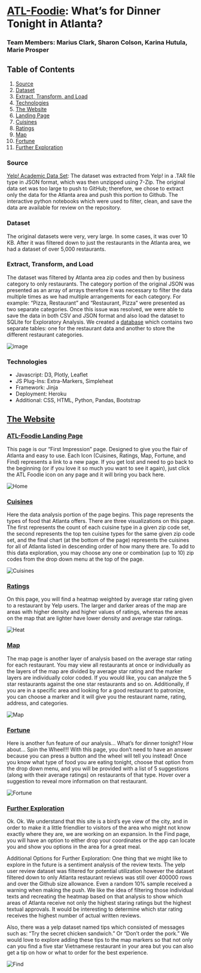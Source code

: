 # [ATL-Foodie](https://atl-foodie-page.herokuapp.com): What’s for Dinner Tonight in Atlanta?

### Team Members: Marius Clark, Sharon Colson, Karina Hutula, Marie Prosper

## Table of Contents
1. [Source](#source)
2. [Dataset](#data)
3. [Extract, Transform, and Load](#etl)
4. [Technologies](#tech)
5. [The Website](#site)
6. [Landing Page](#home)
7. [Cuisines](#cuisines)
8. [Ratings](#ratings)
9. [Map](#map)
10. [Fortune](#fortune)
11. [Further Exploration](#future)

<a name="source"></a>
### Source
[Yelp! Academic Data Set](https://www.yelp.com/dataset): The dataset was extracted from Yelp! in a .TAR file type in JSON format, which was then unzipped using 7-Zip. The original data set was too large to push to GitHub; therefore, we chose to extract only the data for the Atlanta area and push this portion to Github. The interactive python notebooks which were used to filter, clean, and save the data are available for review on the repository. 

<a name="data"></a>
### Dataset
The original datasets were very, very large. In some cases, it was over 10 KB. After it was filtered down to just the restaurants in the Atlanta area, we had a dataset of over 5,000 restaurants.

<a name="etl"></a>
### Extract, Transform, and Load
The dataset was filtered by Atlanta area zip codes and then by business category to only restaurants. The category portion of the original JSON was presented as an array of arrays therefore it was necessary to filter the data multiple times as we had multiple arrangements for each category. For example: “Pizza, Restaurant” and “Restaurant, Pizza” were presented as two separate categories. Once this issue was resolved, we were able to save the data in both CSV and JSON format and also load the dataset to SQLite for Exploratory Analysis. We created a [database](static/Resources/ipynb/db.sqlite) which contains two separate tables: one for the restaurant data and another to store the different restaurant categories.

![image](https://user-images.githubusercontent.com/83737584/136633371-5f87bfea-ff19-4036-ba5a-9bf952a8015c.png)

<a name="tech"></a>
### Technologies
* Javascript: D3, Plotly, Leaflet
* JS Plug-Ins: Extra-Markers, Simpleheat
* Framework: Jinja
* Deployment: Heroku
* Additional: CSS, HTML, Python, Pandas, Bootstrap

<a name="site"></a>
## [The Website](https://atl-foodie-page.herokuapp.com)

<a name="home"></a>
### [ATL-Foodie Landing Page](https://atl-foodie-page.herokuapp.com)
This page is our “First Impression” page. Designed to give you the flair of Atlanta and easy to use. Each Icon (Cuisines, Ratings, Map, Fortune, and Find) represents a link to a new page. If you get lost and need to go back to the beginning (or if you love it so much you want to see it again), just click the ATL Foodie icon on any page and it will bring you back here. 

![Home](images/home.png)

<a name="cuisines"></a>
### [Cuisines](https://atl-foodie-page.herokuapp.com/cuisines)
Here the data analysis portion of the page begins. This page represents the types of food that Atlanta offers. There are three visualizations on this page. The first represents the count of each cuisine type in a given zip code set, the second represents the top ten cuisine types for the same given zip code set, and the final chart (at the bottom of the page) represents the cuisines for all of Atlanta listed in descending order of how many there are. To add to this data exploration, you may choose any one or combination (up to 10) zip codes from the drop down menu at the top of the page. 

![Cuisines](images/cuisines.png)

<a name="ratings"></a>
### [Ratings](https://atl-foodie-page.herokuapp.com/ratings)
On this page, you will find a heatmap weighted by average star rating given to a restaurant by Yelp users. The larger and darker areas of the map are areas with higher density and higher values of ratings, whereas the areas on the map that are lighter have lower density and average star ratings. 

![Heat](images/heat.png)

<a name="map"></a>
### [Map](https://atl-foodie-page.herokuapp.com/map)
The map page is another layer of analysis based on the average star rating for each restaurant. You may view all restaurants at once or individually as the layers of the map are divided by average star rating and the marker layers are individually color coded. If you would like, you can analyze the 5 star restaurants against the one star restaurants and so on. Additionally, if you are in a specific area and looking for a good restaurant to patronize, you can choose a marker and it will give you the restaurant name, rating, address, and categories.

![Map](images/map.png)

<a name="fortune"></a>
### [Fortune](https://atl-foodie-page.herokuapp.com/fortune)
Here is another fun feature of our analysis… What’s for dinner tonight? How about… Spin the Wheel!!! With this page, you don’t need to have an answer because you can press a button and the wheel will tell you instead! Once you know what type of food you are eating tonight, choose that option from the drop down menu, and you will be provided with a list of 5 suggestions (along with their average ratings) on restaurants of that type. Hover over a suggestion to reveal more information on that restaurant.

![Fortune](images/fortune.png)

<a name="future"></a>
### [Further Exploration](https://atl-foodie-page.herokuapp.com/find)
Ok. Ok. We understand that this site is a bird’s eye view of the city, and in order to make it a little friendlier to visitors of the area who might not know exactly where they are, we are working on an expansion. In the Find page, you will have an option to either drop your coordinates or the app can locate you and show you options in the area for a great meal.

Additional Options for Further Exploration:
One thing that we might like to explore in the future is a sentiment analysis of the review texts. The yelp user review dataset was filtered for potential utilization however the dataset filtered down to only Atlanta restaurant reviews was still over 400000 rows and over the Github size allowance. Even a random 10% sample received a warning when making the push. We like the idea of filtering those individual texts and recreating the heatmap based on that analysis to show which areas of Atlanta receive not only the highest staring ratings but the highest textual approvals. It would be interesting to determine which star rating receives the highest number of actual written reviews. 

Also, there was a yelp dataset named tips which consisted of messages such as: “Try the secret chicken sandwich.” Or “Don’t order the pork.” We would love to explore adding these tips to the map markers so that not only can you find a five star Vietnamese restaurant in your area but you can also get a tip on how or what to order for the best experience. 

![Find](images/find.png)
